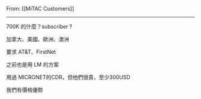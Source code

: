 From: [[MiTAC Customers]]

---

700K 的什麼？subscriber ?

加拿大、美國、歐洲、澳洲

要求 AT&T、FirstNet

之前也是用 LM 的方案

用過 MICRONET的CDR，但他們很貴，至少300USD

我們有價格優勢

